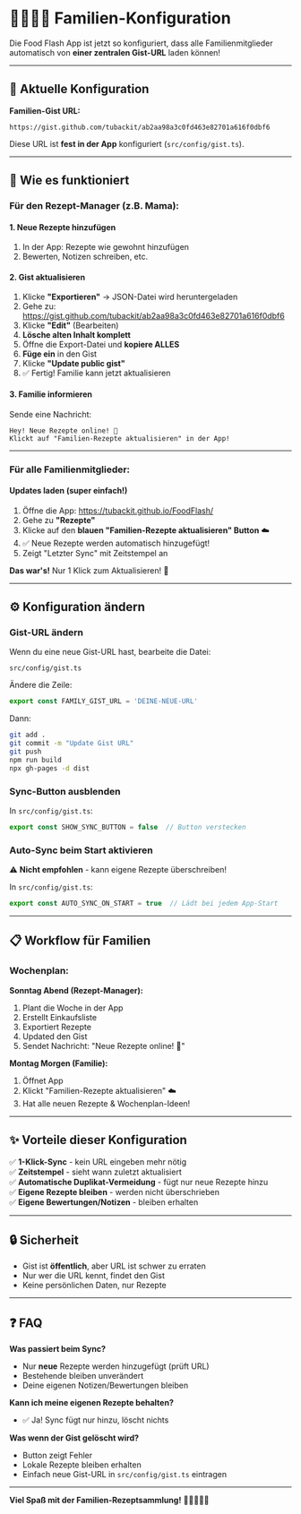 # 👨‍👩‍👧‍👦 Familien-Konfiguration

Die Food Flash App ist jetzt so konfiguriert, dass alle Familienmitglieder automatisch von **einer zentralen Gist-URL** laden können!

---

## 🔧 Aktuelle Konfiguration

**Familien-Gist URL:**
```
https://gist.github.com/tubackit/ab2aa98a3c0fd463e82701a616f0dbf6
```

Diese URL ist **fest in der App** konfiguriert (`src/config/gist.ts`).

---

## 🚀 Wie es funktioniert

### **Für den Rezept-Manager (z.B. Mama):**

#### 1. Neue Rezepte hinzufügen
1. In der App: Rezepte wie gewohnt hinzufügen
2. Bewerten, Notizen schreiben, etc.

#### 2. Gist aktualisieren
1. Klicke **"Exportieren"** → JSON-Datei wird heruntergeladen
2. Gehe zu: https://gist.github.com/tubackit/ab2aa98a3c0fd463e82701a616f0dbf6
3. Klicke **"Edit"** (Bearbeiten)
4. **Lösche alten Inhalt komplett**
5. Öffne die Export-Datei und **kopiere ALLES**
6. **Füge ein** in den Gist
7. Klicke **"Update public gist"**
8. ✅ Fertig! Familie kann jetzt aktualisieren

#### 3. Familie informieren
Sende eine Nachricht:
```
Hey! Neue Rezepte online! 🍳
Klickt auf "Familien-Rezepte aktualisieren" in der App!
```

---

### **Für alle Familienmitglieder:**

#### Updates laden (super einfach!)
1. Öffne die App: https://tubackit.github.io/FoodFlash/
2. Gehe zu **"Rezepte"**
3. Klicke auf den **blauen "Familien-Rezepte aktualisieren" Button** ☁️
4. ✅ Neue Rezepte werden automatisch hinzugefügt!
5. Zeigt "Letzter Sync" mit Zeitstempel an

**Das war's!** Nur 1 Klick zum Aktualisieren! 🎉

---

## ⚙️ Konfiguration ändern

### Gist-URL ändern

Wenn du eine neue Gist-URL hast, bearbeite die Datei:
```
src/config/gist.ts
```

Ändere die Zeile:
```typescript
export const FAMILY_GIST_URL = 'DEINE-NEUE-URL'
```

Dann:
```bash
git add .
git commit -m "Update Gist URL"
git push
npm run build
npx gh-pages -d dist
```

### Sync-Button ausblenden

In `src/config/gist.ts`:
```typescript
export const SHOW_SYNC_BUTTON = false  // Button verstecken
```

### Auto-Sync beim Start aktivieren

⚠️ **Nicht empfohlen** - kann eigene Rezepte überschreiben!

In `src/config/gist.ts`:
```typescript
export const AUTO_SYNC_ON_START = true  // Lädt bei jedem App-Start
```

---

## 📋 Workflow für Familien

### **Wochenplan:**

**Sonntag Abend (Rezept-Manager):**
1. Plant die Woche in der App
2. Erstellt Einkaufsliste
3. Exportiert Rezepte
4. Updated den Gist
5. Sendet Nachricht: "Neue Rezepte online! 🍳"

**Montag Morgen (Familie):**
1. Öffnet App
2. Klickt "Familien-Rezepte aktualisieren" ☁️
3. Hat alle neuen Rezepte & Wochenplan-Ideen!

---

## ✨ Vorteile dieser Konfiguration

✅ **1-Klick-Sync** - kein URL eingeben mehr nötig  
✅ **Zeitstempel** - sieht wann zuletzt aktualisiert  
✅ **Automatische Duplikat-Vermeidung** - fügt nur neue Rezepte hinzu  
✅ **Eigene Rezepte bleiben** - werden nicht überschrieben  
✅ **Eigene Bewertungen/Notizen** - bleiben erhalten  

---

## 🔒 Sicherheit

- Gist ist **öffentlich**, aber URL ist schwer zu erraten
- Nur wer die URL kennt, findet den Gist
- Keine persönlichen Daten, nur Rezepte

---

## ❓ FAQ

**Was passiert beim Sync?**
- Nur **neue** Rezepte werden hinzugefügt (prüft URL)
- Bestehende bleiben unverändert
- Deine eigenen Notizen/Bewertungen bleiben

**Kann ich meine eigenen Rezepte behalten?**
- ✅ Ja! Sync fügt nur hinzu, löscht nichts

**Was wenn der Gist gelöscht wird?**
- Button zeigt Fehler
- Lokale Rezepte bleiben erhalten
- Einfach neue Gist-URL in `src/config/gist.ts` eintragen

---

**Viel Spaß mit der Familien-Rezeptsammlung!** 👨‍👩‍👧‍👦🍳

